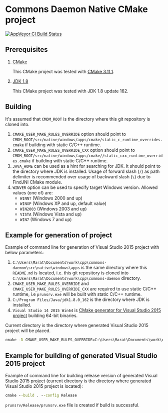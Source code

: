 # Commons Daemon Native CMake project

[![AppVeyor CI Build Status](https://ci.appveyor.com/api/projects/status/sb54phb5i0r14i66?svg=true)](https://ci.appveyor.com/project/mabrarov/commons-daemon)

## Prerequisites

1. [CMake](https://cmake.org/)

    This CMake project was tested with [CMake 3.11.1](https://cmake.org/files/v3.11/cmake-3.11.1-win64-x64.zip).
    
1. [JDK 1.8](http://www.oracle.com/technetwork/java/javase/downloads/jdk8-downloads-2133151.html)

    This CMake project was tested with JDK 1.8 update 162.

## Building

It's assumed that `CMDM_ROOT` is the directory where this git repository is cloned into.

1. `CMAKE_USER_MAKE_RULES_OVERRIDE` option should point to `CMDM_ROOT/src/native/windows/apps/cmake/static_c_runtime_overrides.cmake` if building with static C/C++ runtime.
1. `CMAKE_USER_MAKE_RULES_OVERRIDE_CXX` option should point to `CMDM_ROOT/src/native/windows/apps/cmake//static_cxx_runtime_overrides.cmake` if building with static C/C++ runtime.
1. `JAVA_HOME` can be used as a hint for searching for JDK. It should point to the directory where JDK is installed. Usage of forward slash (`/`) as path delimiter is recommended over usage of backward slash (`\`) due to FindJNI CMake module.  
1. `WINVER` option can be used to specify target Windows version. Allowed values (one of) are:
    * `WINNT` (Windows 2000 and up) 
    * `WINXP` (Windows XP and up, default value)
    * `WIN2003` (Windows 2003 and up)
    * `VISTA` (Windows Vista and up)
    * `WIN7` (Windows 7 and up)

## Example for generation of project

Example of command line for generation of Visual Studio 2015 project with below parameters:

1. `C:\Users\Marat\Documents\work\cpp\commons-daemon\src\native\windows\apps` is the same directory where this `README.md` is located, i.e. this git repository is cloned into `C:\Users\Marat\Documents\work\cpp\commons-daemon` directory. 
1. `CMAKE_USER_MAKE_RULES_OVERRIDE` and `CMAKE_USER_MAKE_RULES_OVERRIDE_CXX` are required to use static C/C++ runtime, i.e `prunsrv.exe` will be built with static C/C++ runtime.
1. `C:/Program Files/Java/jdk1.8.0_162` is the directory where JDK is installed. 
1. `Visual Studio 14 2015 Win64` is [CMake generator for Visual Studio 2015 project](https://cmake.org/cmake/help/v3.1/generator/Visual%20Studio%2014%202015.html) building 64-bit binaries.

Current directory is the directory where generated Visual Studio 2015 project will be placed. 

```cmd
cmake -D CMAKE_USER_MAKE_RULES_OVERRIDE=C:\Users\Marat\Documents\work\cpp\commons-daemon\src\native\windows\apps\cmake\static_c_runtime_overrides.cmake -D CMAKE_USER_MAKE_RULES_OVERRIDE_CXX=C:\Users\Marat\Documents\work\cpp\commons-daemon\src\native\windows\apps\cmake\static_cxx_runtime_overrides.cmake -D JAVA_HOME="C:/Program Files/Java/jdk1.8.0_162" -G "Visual Studio 14 2015 Win64" C:\Users\Marat\Documents\work\cpp\commons-daemon\src\native\windows\apps
```

## Example for building of generated Visual Studio 2015 project

Example of command line for building release version of generated Visual Studio 2015 project (current directory is the directory where generated Visual Studio 2015 project is located):

```cmd
cmake --build . --config Release
```
 
`prunsrv/Release/prunsrv.exe` file is created if build is successful.